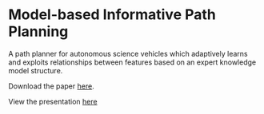 # Model-based Informative Path Planning

A path planner for autonomous science vehicles which adaptively learns and exploits relationships between features based on an expert knowledge model structure.

Download the paper <a href="https://github.com/gmargo11/MIPP/raw/master/paper.pdf">here</a>.

View the presentation <a href="https://github.com/gmargo11/MIPP/raw/master/presentation.pdf">here</a>
